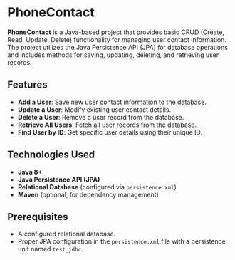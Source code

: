 # PhoneContact

**PhoneContact** is a Java-based project that provides basic CRUD (Create, Read, Update, Delete) functionality for managing user contact information. 
The project utilizes the Java Persistence API (JPA) for database operations and includes methods for saving, updating, deleting, and retrieving user records.

## Features

- **Add a User**: Save new user contact information to the database.
- **Update a User**: Modify existing user contact details.
- **Delete a User**: Remove a user record from the database.
- **Retrieve All Users**: Fetch all user records from the database.
- **Find User by ID**: Get specific user details using their unique ID.

## Technologies Used

- **Java 8+**
- **Java Persistence API (JPA)**
- **Relational Database** (configured via `persistence.xml`)
- **Maven** (optional, for dependency management)

## Prerequisites

- A configured relational database.
- Proper JPA configuration in the `persistence.xml` file with a persistence unit named `test_jdbc`.
